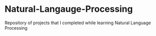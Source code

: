 # Natural-Langauge-Processing
Repository of projects that I completed while learning Natural Language Processing
